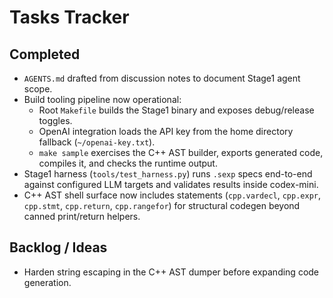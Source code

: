# Tasks Tracker

## Completed
- `AGENTS.md` drafted from discussion notes to document Stage1 agent scope.
- Build tooling pipeline now operational:
  - Root `Makefile` builds the Stage1 binary and exposes debug/release toggles.
  - OpenAI integration loads the API key from the home directory fallback (`~/openai-key.txt`).
  - `make sample` exercises the C++ AST builder, exports generated code, compiles it, and checks the runtime output.
- Stage1 harness (`tools/test_harness.py`) runs `.sexp` specs end-to-end against configured LLM targets and validates results inside codex-mini.
- C++ AST shell surface now includes statements (`cpp.vardecl`, `cpp.expr`, `cpp.stmt`, `cpp.return`, `cpp.rangefor`) for structural codegen beyond canned print/return helpers.

## Backlog / Ideas
- Harden string escaping in the C++ AST dumper before expanding code generation.
